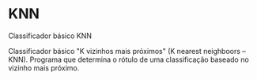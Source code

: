 # KNN
Classificador básico KNN

Classificador básico "K vizinhos mais próximos" (K nearest neighboors – KNN).
Programa que determina o rótulo de uma classificação baseado no vizinho mais próximo.